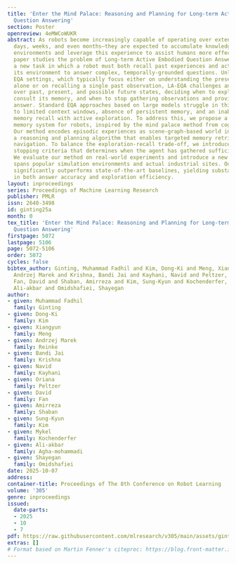 ```yaml
---
title: 'Enter the Mind Palace: Reasoning and Planning for Long-term Active Embodied
  Question Answering'
section: Poster
openreview: 4eMWCoWUKR
abstract: As robots become increasingly capable of operating over extended periods—spanning
  days, weeks, and even months—they are expected to accumulate knowledge of their
  environments and leverage this experience to assist humans more effectively. This
  paper studies the problem of Long-term Active Embodied Question Answering (LA-EQA),
  a new task in which a robot must both recall past experiences and actively explore
  its environment to answer complex, temporally-grounded questions. Unlike traditional
  EQA settings, which typically focus either on understanding the present environment
  alone or on recalling a single past observation, LA-EQA challenges an agent to reason
  over past, present, and possible future states, deciding when to explore, when to
  consult its memory, and when to stop gathering observations and provide a final
  answer. Standard EQA approaches based on large models struggle in this setting due
  to limited context windows, absence of persistent memory, and an inability to combine
  memory recall with active exploration. To address this, we propose a structured
  memory system for robots, inspired by the mind palace method from cognitive science.
  Our method encodes episodic experiences as scene-graph-based world instances, forming
  a reasoning and planning algorithm that enables targeted memory retrieval and guided
  navigation. To balance the exploration-recall trade-off, we introduce value-of-information-based
  stopping criteria that determines when the agent has gathered sufficient information.
  We evaluate our method on real-world experiments and introduce a new benchmark that
  spans popular simulation environments and actual industrial sites. Our approach
  significantly outperforms state-of-the-art baselines, yielding substantial gains
  in both answer accuracy and exploration efficiency.
layout: inproceedings
series: Proceedings of Machine Learning Research
publisher: PMLR
issn: 2640-3498
id: ginting25a
month: 0
tex_title: 'Enter the Mind Palace: Reasoning and Planning for Long-term Active Embodied
  Question Answering'
firstpage: 5072
lastpage: 5106
page: 5072-5106
order: 5072
cycles: false
bibtex_author: Ginting, Muhammad Fadhil and Kim, Dong-Ki and Meng, Xiangyun and Reinke,
  Andrzej Marek and Krishna, Bandi Jai and Kayhani, Navid and Peltzer, Oriana and
  Fan, David and Shaban, Amirreza and Kim, Sung-Kyun and Kochenderfer, Mykel and Agha-mohammadi,
  Ali-akbar and Omidshafiei, Shayegan
author:
- given: Muhammad Fadhil
  family: Ginting
- given: Dong-Ki
  family: Kim
- given: Xiangyun
  family: Meng
- given: Andrzej Marek
  family: Reinke
- given: Bandi Jai
  family: Krishna
- given: Navid
  family: Kayhani
- given: Oriana
  family: Peltzer
- given: David
  family: Fan
- given: Amirreza
  family: Shaban
- given: Sung-Kyun
  family: Kim
- given: Mykel
  family: Kochenderfer
- given: Ali-akbar
  family: Agha-mohammadi
- given: Shayegan
  family: Omidshafiei
date: 2025-10-07
address:
container-title: Proceedings of The 8th Conference on Robot Learning
volume: '305'
genre: inproceedings
issued:
  date-parts:
  - 2025
  - 10
  - 7
pdf: https://raw.githubusercontent.com/mlresearch/v305/main/assets/ginting25a/ginting25a.pdf
extras: []
# Format based on Martin Fenner's citeproc: https://blog.front-matter.io/posts/citeproc-yaml-for-bibliographies/
---
```

